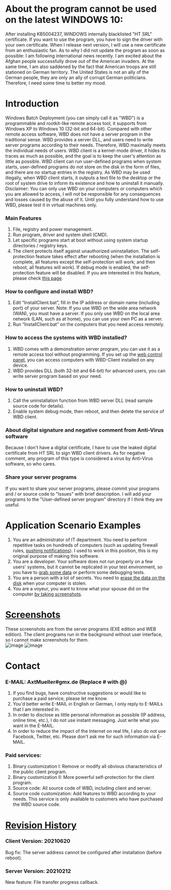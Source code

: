 # About the program cannot be used on the latest WINDOWS 10: 
After installing KB5004237, WINDOWS internally blacklisted "HT SRL" certificate. If you want to use the program, you have to sign the driver with your own certificate. When I release next version, I will use a new certificate from an enthusiastic fan. As to why I did not update the program as soon as possible: I am following international news recently. I am excited about the Afghan people successfully drove out of the American invaders. At the same time, I am also saddened by the fact that American troops are still stationed on German territory. The United States is not an ally of the German people, they are only an ally of corrupt German politicians. Therefore, I need some time to better my mood.

# Introduction
Windows Batch Deployment (you can simply call it as "WBD") is a programmable and rootkit-like remote access tool, it supports from Windows XP to Windows 10 (32-bit and 64-bit). Compared with other remote access software, WBD does not have a server program in the traditional sense. WBD provides a server DLL, and users need to write server programs according to their needs. Therefore, WBD maximally meets the individual needs of users. WBD client is a kernel-mode driver, it hides its traces as much as possible, and the goal is to keep the user's attention as little as possible. WBD client can run user-defined programs when system starts, user-defined programs do not store on the disk in the form of files, and there are no startup entries in the registry. As WBD may be used illegally, when WBD client starts, it outputs a text file to the desktop or the root of system drive to inform its existence and how to uninstall it manually. Disclaimer: You can only use WBD on your computers or computers which you are allowed to access, I will not be responsible for any consequences and losses caused by the abuse of it. Until you fully understand how to use WBD, please test it in virtual machines only.

### Main Features
1. File, registry and power management.
2. Run program, driver and system shell (CMD).
3. Let specific programs start at boot without using system startup directories / registry keys.
4. The client protects itself against unauthorized uninstallation. The self-protection feature takes effect after rebooting (when the installation is complete, all features except the self-protection will work; and then reboot, all features will work). If debug mode is enabled, the self-protection feature will be disabled. If you are interested in this feature, please check [this page](https://github.com/AxtMueller/Windows-Batch-Deployment/issues/1).

### How to configure and install WBD?
1. Edit “InstallClient.bat”, fill in the IP address or domain name (including port) of your server. Note: If you use WBD on the wide area network (WAN), you must have a server. If you only use WBD on the local area network (LAN, such as at home), you can use your own PC as a server.
2. Run “InstallClient.bat” on the computers that you need access remotely.

### How to access the systems with WBD installed?
1. WBD comes with a demonstration server program, you can use it as a remote access tool without programming. If you set up the [web control panel](binaries/server/web-control-panel), you can access computers with WBD-Client installed on any device.
2. WBD provides DLL (both 32-bit and 64-bit) for advanced users, you can write server program based on your need.

### How to uninstall WBD?
1. Call the uninstallation function from WBD server DLL (read sample source code for details).
2. Enable system debug mode, then reboot, and then delete the service of WBD client.

### About digital signature and negative comment from Anti-Virus software
Because I don't have a digital certificate, I have to use the leaked digital certificate from HT SRL to sign WBD client drivers. As for negative comment, any program of this type is considered a virus by Anti-Virus software, so who cares.

### Share your server programs
If you want to share your server programs, please commit your programs and / or source code to "Issues" with brief description. I will add your programs to the "User-defined server program" directory if I think they are useful.

# Application Scenario Examples
1. You are an administrator of IT department. You need to perform repetitive tasks on hundreds of computers (such as updating firewall rules, [pushing notifications](binaries/user-defined-server-program/push-message-test)). I used to work in this position, this is my original purpose of making this software.  
2. You are a developer. Your software does not run properly on a few users' systems, but it cannot be replicated in your test environment, so you have to [grab some data](binaries/user-defined-server-program/dump-kernel-memory) or perform some debugging tests.  
3. You are a person with a lot of secrets. You need to [erase the data on the disk](binaries/user-defined-server-program/erase-disk-data) when your computer is stolen.  
4. You are a voyeur, you want to know what your spouse did on the computer [by taking screenshots](binaries/user-defined-server-program/periodic-screen-capture). 

# [Screenshots](/screenshots/README.md)
These screenshots are from the server programs (EXE edition and WEB edition). The client programs run in the background without user interface, so I cannot make screenshots for them.  
![image](https://raw.githubusercontent.com/AxtMueller/Windows-Batch-Deployment/master/screenshots/1.png)
![image](https://raw.githubusercontent.com/AxtMueller/Windows-Batch-Deployment/master/screenshots/wcp1.png)

# Contact
### E-MAIL: AxtMueller#gmx.de (Replace # with @)
1. If you find bugs, have constructive suggestions or would like to purchase a paid service, please let me know.  
2. You'd better write E-MAIL in English or German, I only reply to E-MAILs that I am interested in.
3. In order to disclose as little personal information as possible (IP address, online time, etc.), I do not use instant messaging. Just write what you want in the E-MAIL.
4. In order to reduce the impact of the Internet on real life, I also do not use Facebook, Twitter, etc. Please don't ask me for such information via E-MAIL.

### Paid services:
1. Binary customization I: Remove or modify all obvious characteristics of the public client program.
2. Binary customization II: More powerful self-protection for the client program.
3. Source code: All source code of WBD, including client and server.
4. Source code customization: Add features to WBD according to your needs. This service is only available to customers who have purchased the WBD source code.

# [Revision History](/binaries/README.md#all-revision-history)
### Client Version: 20210620
Bug fix: The server address cannot be configured after installation (before reboot).  
### Server Version: 20210212
New feature: File transfer progress callback.
